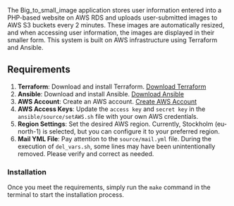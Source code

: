 The Big_to_small_image application stores user information entered into a PHP-based website on AWS RDS and uploads user-submitted images to AWS S3 buckets every 2 minutes. These images are automatically resized, and when accessing user information, the images are displayed in their smaller form. This system is built on AWS infrastructure using Terraform and Ansible.

## Requirements

1. **Terraform**: Download and install Terraform. [Download Terraform](https://www.terraform.io/downloads.html)
2. **Ansible**: Download and install Ansible. [Download Ansible](https://docs.ansible.com/ansible/latest/installation_guide/intro_installation.html)
3. **AWS Account**: Create an AWS account. [Create AWS Account](https://aws.amazon.com/)
4. **AWS Access Keys**: Update the `access key` and `secret key` in the `ansible/source/setAWS.sh` file with your own AWS credentials.
5. **Region Settings**: Set the desired AWS region. Currently, Stockholm (eu-north-1) is selected, but you can configure it to your preferred region.
6. **Mail YML File**: Pay attention to the `source/mail.yml` file. During the execution of `del_vars.sh`, some lines may have been unintentionally removed. Please verify and correct as needed.

### Installation

Once you meet the requirements, simply run the `make` command in the terminal to start the installation process.
